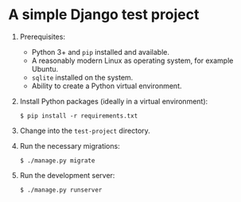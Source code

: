 # A simple Django test project

1. Prerequisites:

    * Python 3+ and `pip` installed and available.
    * A reasonably modern Linux as operating system, for example Ubuntu.
    * `sqlite` installed on the system.
    * Ability to create a Python virtual environment.

2. Install Python packages (ideally in a virtual environment):

    `$ pip install -r requirements.txt`

3. Change into the `test-project` directory.

4. Run the necessary migrations:

    `$ ./manage.py migrate`

5. Run the development server:

    `$ ./manage.py runserver`
